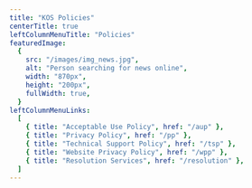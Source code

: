 ```yaml
---
title: "KOS Policies"
centerTitle: true
leftColumnMenuTitle: "Policies"
featuredImage:
  {
    src: "/images/img_news.jpg",
    alt: "Person searching for news online",
    width: "870px",
    height: "200px",
    fullWidth: true,
  }
leftColumnMenuLinks:
  [
    { title: "Acceptable Use Policy", href: "/aup" },
    { title: "Privacy Policy", href: "/pp" },
    { title: "Technical Support Policy", href: "/tsp" },
    { title: "Website Privacy Policy", href: "/wpp" },
    { title: "Resolution Services", href: "/resolution" },
  ]
---
```

